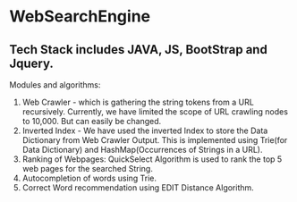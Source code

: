 # WebSearchEngine

## Tech Stack includes JAVA, JS, BootStrap and Jquery. 

Modules and algorithms: 
 1. Web Crawler - which is gathering the string tokens from a URL recursively. Currently, we have limited the scope of URL crawling nodes to 10,000. But can easily be changed. 
 2. Inverted Index - We have used the inverted Index to store the Data Dictionary from Web Crawler Output. This is implemented using Trie(for Data Dictionary) and HashMap(Occurrences of Strings in a URL). 
 3. Ranking of Webpages: QuickSelect Algorithm is used to rank the top 5 web pages for the searched String.
 4. Autocompletion of words using Trie.
 5. Correct Word recommendation using EDIT Distance Algorithm.
